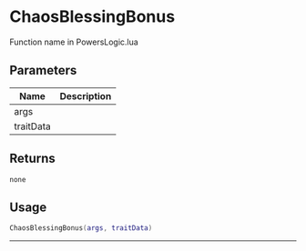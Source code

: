 # ChaosBlessingBonus

Function name in PowersLogic.lua

## Parameters

| Name      | Description |
| --------- | ----------- |
| args      |             |
| traitData |             |

## Returns

`none`

## Usage

```lua
ChaosBlessingBonus(args, traitData)
```

---
